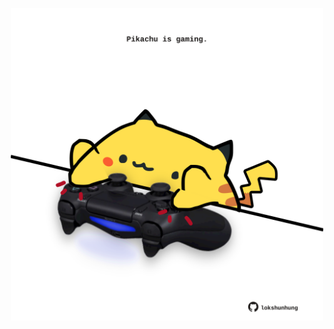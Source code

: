 <!-- built at 15/05/2023, 23:01:10 UTC -->
<p align="center">
  <img width="500" height="500" src="./ReadmeImage.svg">
</p>
